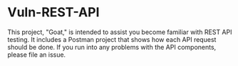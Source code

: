 # Vuln-REST-API
This project, "Goat," is intended to assist you become familiar with REST API testing. It includes a Postman project that shows how each API request should be done. If you run into any problems with the API components, please file an issue.
